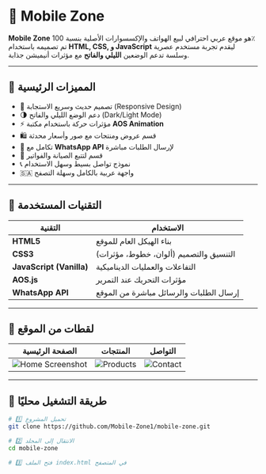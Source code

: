 # 📱 Mobile Zone

**Mobile Zone** هو موقع عربي احترافي لبيع الهواتف والإكسسوارات الأصلية بنسبة 100٪  
تم تصميمه باستخدام **HTML, CSS, و JavaScript** ليقدم تجربة مستخدم عصرية وسلسة تدعم الوضعين **الليلي والفاتح** مع مؤثرات أنيميشن جذابة.

---

## 🚀 المميزات الرئيسية

- 🎨 تصميم حديث وسريع الاستجابة (Responsive Design)
- 🌗 دعم الوضع الليلي والفاتح (Dark/Light Mode)
- ⚡️ مؤثرات حركة باستخدام مكتبة **AOS Animation**
- 🛍️ قسم عروض ومنتجات مع صور وأسعار محدثة
- 💬 تكامل مع **WhatsApp API** لإرسال الطلبات مباشرة
- 🔧 قسم لتتبع الصيانة والفواتير
- 📞 نموذج تواصل بسيط وسهل الاستخدام
- 🇸🇦 واجهة عربية بالكامل وسهلة التصفح

---

## 🧰 التقنيات المستخدمة

| التقنية | الاستخدام |
|----------|------------|
| **HTML5** | بناء الهيكل العام للموقع |
| **CSS3** | التنسيق والتصميم (ألوان، خطوط، مؤثرات) |
| **JavaScript (Vanilla)** | التفاعلات والعمليات الديناميكية |
| **AOS.js** | مؤثرات التحريك عند التمرير |
| **WhatsApp API** | إرسال الطلبات والرسائل مباشرة من الموقع |

---

## 📸 لقطات من الموقع

| الصفحة الرئيسية | المنتجات | التواصل |
|------------------|-----------|-----------|
| ![Home Screenshot](https://via.placeholder.com/300x180?text=Home+Page) | ![Products](https://via.placeholder.com/300x180?text=Products) | ![Contact](https://via.placeholder.com/300x180?text=Contact) |

---

## 🧭 طريقة التشغيل محليًا

```bash
# 1️⃣ تحميل المشروع
git clone https://github.com/Mobile-Zone1/mobile-zone.git

# 2️⃣ الانتقال إلى المجلد
cd mobile-zone

# 3️⃣ فتح الملف index.html في المتصفح
